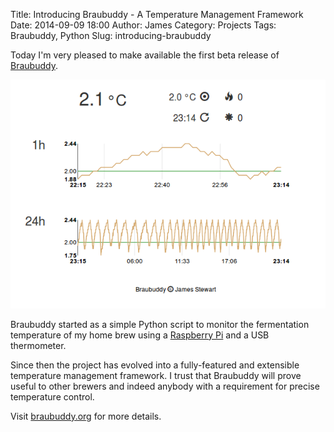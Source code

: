 Title: Introducing Braubuddy - A Temperature Management Framework 
Date: 2014-09-09 18:00
Author: James 
Category: Projects
Tags: Braubuddy, Python
Slug: introducing-braubuddy

Today I'm very pleased to make available the first beta release of [Braubuddy][braubuddy.org].

![Braubuddy Dashboard][]<!--more--> 

Braubuddy started as a simple Python script to monitor the fermentation temperature of my home brew using a [Raspberry Pi][] and a USB thermometer.

Since then the project has evolved into a fully-featured and extensible temperature management framework. I trust that Braubuddy will prove useful to other brewers and indeed anybody with a requirement for precise temperature control.

Visit [braubuddy.org][] for more details.

  [Raspberry Pi]: http://raspberrypi.org
  [Braubuddy Dashboard]: https://github.com/amorphic/braubuddy/raw/master/images/screenshots/1.png
  [braubuddy.org]: http://braubuddy.org
